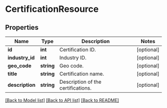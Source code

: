 # CertificationResource

## Properties
Name | Type | Description | Notes
------------ | ------------- | ------------- | -------------
**id** | **int** | Certification ID. | [optional] 
**industry_id** | **int** | Industry ID. | [optional] 
**geo_code** | **string** | Geo code. | [optional] 
**title** | **string** | Certification name. | [optional] 
**description** | **string** | Description of the certifications. | [optional] 

[[Back to Model list]](../README.md#documentation-for-models) [[Back to API list]](../README.md#documentation-for-api-endpoints) [[Back to README]](../README.md)


